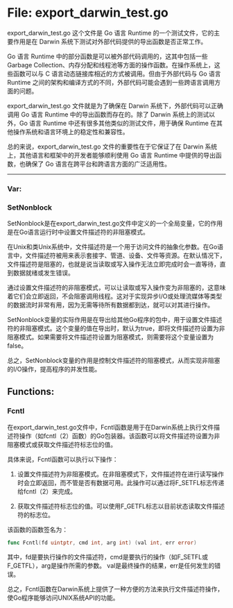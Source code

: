 # File: export_darwin_test.go

export_darwin_test.go 这个文件是 Go 语言 Runtime 的一个测试文件，它的主要作用是在 Darwin 系统下测试对外部代码提供的导出函数是否正常工作。

Go 语言 Runtime 中的部分函数是可以被外部代码调用的，这其中包括一些 Garbage Collection、内存分配和线程池等方面的操作函数。在操作系统上，这些函数可以与 C 语言动态链接库相近的方式被调用。但由于外部代码与 Go 语言 Runtime 之间的架构和编译方式的不同，外部代码可能会遇到一些跨语言调用方面的问题。

export_darwin_test.go 文件就是为了确保在 Darwin 系统下，外部代码可以正确调用 Go 语言 Runtime 中的导出函数而存在的。除了 Darwin 系统上的测试以外，Go 语言 Runtime 中还有很多其他类似的测试文件，用于确保 Runtime 在其他操作系统和语言环境上的稳定性和兼容性。

总的来说，export_darwin_test.go 文件的重要性在于它保证了在 Darwin 系统上，其他语言和框架中的开发者能够顺利使用 Go 语言 Runtime 中提供的导出函数，也确保了 Go 语言在跨平台和跨语言方面的广泛适用性。




---

### Var:

### SetNonblock

SetNonblock是在export_darwin_test.go文件中定义的一个全局变量，它的作用是在Go语言运行时中设置文件描述符的非阻塞模式。

在Unix和类Unix系统中，文件描述符是一个用于访问文件的抽象化参数。在Go语言中，文件描述符被用来表示套接字、管道、设备、文件等资源。在默认情况下，文件描述符是阻塞的，也就是说当读取或写入操作无法立即完成时会一直等待，直到数据就绪或发生错误。

通过设置文件描述符的非阻塞模式，可以让读取或写入操作变为非阻塞的，这意味着它们会立即返回，不会阻塞调用线程。这对于实现异步I/O或处理流媒体等类型的数据流时非常有用，因为无需等待所有数据都到达，就可以对其进行操作。

SetNonblock变量的实际作用是在导出给其他Go程序的包中，用于设置文件描述符的非阻塞模式。这个变量的值在导出时，默认为true，即将文件描述符设置为非阻塞模式。如果需要将文件描述符设置为阻塞模式，则需要将这个变量设置为false。

总之，SetNonblock变量的作用是控制文件描述符的阻塞模式，从而实现非阻塞的I/O操作，提高程序的并发性能。



## Functions:

### Fcntl

在export_darwin_test.go文件中，Fcntl函数是用于在Darwin系统上执行文件描述符操作（如fcntl（2）函数）的Go包装器。该函数可以将文件描述符设置为非阻塞模式或获取文件描述符标志位的值。 

具体来说，Fcntl函数可以执行以下操作：

1. 设置文件描述符为非阻塞模式。在非阻塞模式下，文件描述符在进行读写操作时会立即返回，而不管是否有数据可用。此操作可以通过将F_SETFL标志传递给fcntl（2）来完成。

2. 获取文件描述符标志位的值。可以使用F_GETFL标志以目前状态读取文件描述符的标志位。

该函数的函数签名为：

```go
func Fcntl(fd uintptr, cmd int, arg int) (val int, err error)
```

其中，fd是要执行操作的文件描述符，cmd是要执行的操作（如F_SETFL或F_GETFL），arg是操作所需的参数。 val是最终操作的结果，err是任何发生的错误。 

总之，Fcntl函数在Darwin系统上提供了一种方便的方法来执行文件描述符操作，使Go程序能够访问UNIX系统API的功能。



